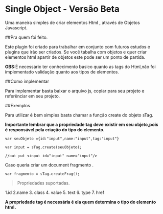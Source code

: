 # Single Object - Versão Beta

Uma maneira simples de criar elementos Html , através de Objetos Javascript.

##Pra quem foi feito.

Este plugin foi criado para trabalhar em conjunto com futuros estudos e plugins que irão ser criados.
Se você tabalha com objetos e quer criar elementos html apartir de objetos este pode ser um ponto de partida.

**OBS**:É necessário ter conhecimento basico quanto as tags do Html,não foi implementado validação quanto aos tipos de elementos.

##Como implementar

Para implementar basta baixar o arquivo js, copiar para seu projeto e referênciar em seu projeto.

##Exemplos

Para utilizar é bem simples basta chamar a função  create do objeto sTag.

**Importante lembrar que a propriedade tag deve existir em seu objeto,pois é responsável pela criação do tipo do elemento.**
```
var seuObjeto ={id:"input",name:"input",tag:"input"}

var input = sTag.create(seuObjeto);

//out put <input id="input" name="input"/>
```

Caso queria criar um document fragmento .
```
var fragmento = sTag.createFrag();

```
>Propriedades suportadas. 

1.id
2.name
3. class
4. value
5. text
6. type
7. href

**A propriedade tag é necessária é ela quem determina o tipo do elemento html.**



